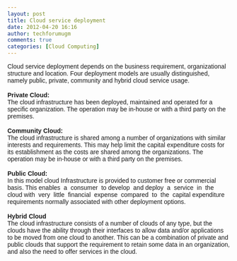 ```yaml
---
layout: post
title: Cloud service deployment
date: 2012-04-20 16:16
author: techforumugm
comments: true
categories: [Cloud Computing]
---
```

<span style="font-family:Arial, Helvetica, sans-serif;">Cloud service deployment depends on the business requirement, organizational structure and location. Four deployment models are usually distinguished, namely public, private, community and hybrid cloud service usage.</span><br /><br /><strong><span style="font-family:Arial, Helvetica, sans-serif;">Private Cloud:</span></strong><br /><span style="font-family:Arial, Helvetica, sans-serif;">The cloud infrastructure has been deployed, maintained and operated for a specific organization. The operation may be in-house or with a third party on the premises.</span><br /><br /><strong><span style="font-family:Arial, Helvetica, sans-serif;">Community Cloud:</span></strong><br /><span style="font-family:Arial, Helvetica, sans-serif;">The cloud infrastructure is shared among a number of organizations with similar interests and requirements. This may help limit the capital expenditure costs for its establishment as the costs are shared among the organizations. The operation may be in-house or with a third party on the premises.</span><br /><br /><strong><span style="font-family:Arial, Helvetica, sans-serif;">Public Cloud:</span></strong><br /><span style="font-family:Arial, Helvetica, sans-serif;">In this model cloud Infrastructure is provided to customer free or commercial basis. This enables  a  consumer  to develop  and deploy  a  service  in  the  cloud with  very  little  financial  expense  compared  to  the  capital expenditure requirements normally associated with other deployment options.</span><br /><br /><strong><span style="font-family:Arial, Helvetica, sans-serif;">Hybrid Cloud</span></strong><br /><span style="font-family:Arial, Helvetica, sans-serif;">The cloud infrastructure consists of a number of clouds of any type, but the clouds have the ability through their interfaces to allow data and/or applications to be moved from one cloud to another. This can be a combination of private and public clouds that support the requirement to retain some data in an organization, and also the need to offer services in the cloud.</span>

